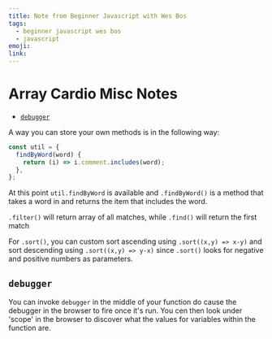 ```yaml
---
title: Note from Beginner Javascript with Wes Bos
tags:
  - beginner javascript wes bos
  - javascript
emoji:
link:
---
```


# Array Cardio Misc Notes <!-- omit in toc -->

- [`debugger`](#debugger)

A way you can store your own methods is in the following way:

```javascript
const util = {
  findByWord(word) {
    return (i) => i.comment.includes(word);
  },
};
```

At this point `util.findByWord` is available and `.findByWord()` is a method that takes a word in and returns the item that includes the word.

`.filter()` will return array of all matches, while `.find()` will return the first match

For `.sort()`, you can custom sort ascending using `.sort((x,y) => x-y)` and sort descending using `.sort((x,y) => y-x)` since `.sort()` looks for negative and positive numbers as parameters.

## `debugger`

You can invoke `debugger` in the middle of your function do cause the debugger in the browser to fire once it's run. You cen then look under 'scope' in the browser to discover what the values for variables within the function are.
